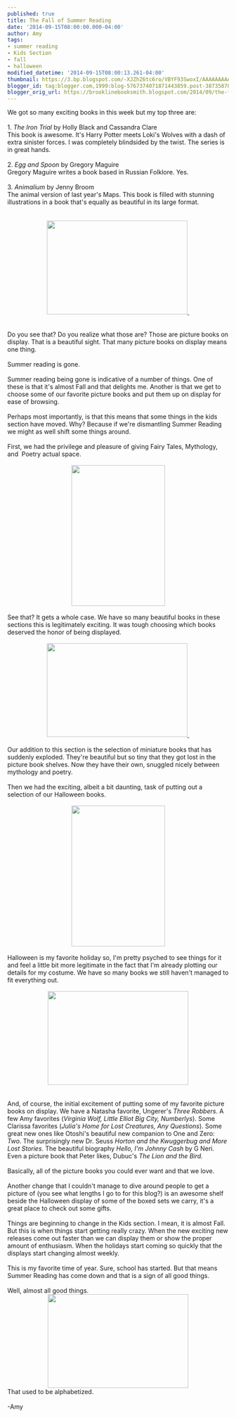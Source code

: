 ```yaml
---
published: true
title: The Fall of Summer Reading
date: '2014-09-15T08:00:00.000-04:00'
author: Amy
tags:
- summer reading
- Kids Section
- fall
- halloween
modified_datetime: '2014-09-15T08:00:13.261-04:00'
thumbnail: https://3.bp.blogspot.com/-XJZhZ6tc6ro/VBYF93SwoxI/AAAAAAAAArA/3shLtYTFWjo/s72-c/100_6086%5B1%5D.JPG
blogger_id: tag:blogger.com,1999:blog-5767374071871443859.post-3873587015805208161
blogger_orig_url: https://brooklinebooksmith.blogspot.com/2014/09/the-fall-of-summer-reading.html
---
```


<div class="separator" style="clear: both; text-align: center;"></div><div class="separator" style="clear: both; text-align: center;"></div><div class="separator" style="clear: both; text-align: center;"></div>We got so many exciting books in this week but my top three are:<br /><br />1. <i>The Iron Trial</i> by Holly Black and Cassandra Clare<br />This book is awesome. It's Harry Potter meets Loki's Wolves with a dash of extra sinister forces. I was completely blindsided by the twist. The series is in great hands.<br /><br />2. <i>Egg and Spoon</i> by Gregory Maguire<br />Gregory Maguire writes a book based in Russian Folklore. Yes.<br /><br />3. <i>Animalium</i> by Jenny Broom<br />The animal version of last year's Maps. This book is filled with stunning illustrations in a book that's equally as beautiful in its large format.<br /><br /><br /><div class="separator" style="clear: both; text-align: center;"><a href="https://images-blogger-opensocial.googleusercontent.com/gadgets/proxy?url=http%3A%2F%2F3.bp.blogspot.com%2F-XJZhZ6tc6ro%2FVBYF93SwoxI%2FAAAAAAAAArA%2F3shLtYTFWjo%2Fs1600%2F100_6086%255B1%255D.JPG&amp;container=blogger&amp;gadget=a&amp;rewriteMime=image%2F*" imageanchor="1" style="margin-left: 1em; margin-right: 1em;"><img border="0" src="https://3.bp.blogspot.com/-XJZhZ6tc6ro/VBYF93SwoxI/AAAAAAAAArA/3shLtYTFWjo/s1600/100_6086%5B1%5D.JPG" height="213" width="320" />&nbsp;</a></div><div class="separator" style="clear: both; text-align: center;"><br /></div><div class="separator" style="clear: both; text-align: center;"><br /></div><div class="separator" style="clear: both; text-align: left;">Do you see that? Do you realize what those are? Those are picture books on display. That is a beautiful sight. That many picture books on display means one thing.&nbsp;</div><div class="separator" style="clear: both; text-align: left;"><br /></div><div class="separator" style="clear: both; text-align: left;">Summer reading is gone.&nbsp;</div><div class="separator" style="clear: both; text-align: left;"><br /></div><div class="separator" style="clear: both; text-align: left;">Summer reading being gone is indicative of a number of things. One of these is that it's almost Fall and that delights me. Another is that we get to choose some of our favorite picture books and put them up on display for ease of browsing. </div><div class="separator" style="clear: both; text-align: left;"><br /></div><div class="separator" style="clear: both; text-align: left;">Perhaps most importantly, is that this means that some things in the kids section have moved. Why? Because if we're dismantling Summer Reading we might as well shift some things around.&nbsp;</div><div class="separator" style="clear: both; text-align: left;"><br /></div><div class="separator" style="clear: both; text-align: left;">First, we had the privilege and pleasure of giving Fairy Tales, Mythology, and&nbsp; Poetry actual space.</div><div class="separator" style="clear: both; text-align: center;"><br /></div><div class="separator" style="clear: both; text-align: center;"></div><div class="separator" style="clear: both; text-align: center;"></div><div class="separator" style="clear: both; text-align: center;"></div><div class="separator" style="clear: both; text-align: center;"><a href="https://1.bp.blogspot.com/-gbkJ7w6PvhI/VBYGXhdlN0I/AAAAAAAAArg/hqeGPr6DySA/s1600/100_6080%5B1%5D.JPG" imageanchor="1" style="margin-left: 1em; margin-right: 1em;"><img border="0" src="https://1.bp.blogspot.com/-gbkJ7w6PvhI/VBYGXhdlN0I/AAAAAAAAArg/hqeGPr6DySA/s1600/100_6080%5B1%5D.JPG" height="320" width="213" /></a></div><br />See that? It gets a whole case. We have so many beautiful books in these sections this is legitimately exciting. It was tough choosing which books deserved the honor of being displayed.<br /><br /><div class="separator" style="clear: both; text-align: center;"><a href="https://1.bp.blogspot.com/-jyeZd8f7O70/VBYGSJq9euI/AAAAAAAAArY/81ZjF8v3Pb4/s1600/100_6081%5B1%5D.JPG" imageanchor="1" style="margin-left: 1em; margin-right: 1em;"><img border="0" src="https://1.bp.blogspot.com/-jyeZd8f7O70/VBYGSJq9euI/AAAAAAAAArY/81ZjF8v3Pb4/s1600/100_6081%5B1%5D.JPG" height="213" width="320" />&nbsp;</a></div><div class="separator" style="clear: both; text-align: center;"><br /></div><div class="separator" style="clear: both; text-align: left;">Our addition to this section is the selection of miniature books that has suddenly exploded. They're beautiful but so tiny that they got lost in the picture book shelves. Now they have their own, snuggled nicely between mythology and poetry.</div><div class="separator" style="clear: both; text-align: left;"><br /></div><div class="separator" style="clear: both; text-align: left;">Then we had the exciting, albeit a bit daunting, task of putting out a selection of our Halloween books. </div><div class="separator" style="clear: both; text-align: center;"><br /></div><div class="separator" style="clear: both; text-align: center;"></div><div class="separator" style="clear: both; text-align: center;"></div><div class="separator" style="clear: both; text-align: center;"></div><div class="separator" style="clear: both; text-align: center;"></div><div class="separator" style="clear: both; text-align: center;"></div><div class="separator" style="clear: both; text-align: center;"></div><div class="separator" style="clear: both; text-align: center;"></div><div class="separator" style="clear: both; text-align: center;"></div><div class="separator" style="clear: both; text-align: center;"></div><div class="separator" style="clear: both; text-align: center;"></div><div class="separator" style="clear: both; text-align: center;"><a href="https://images-blogger-opensocial.googleusercontent.com/gadgets/proxy?url=http%3A%2F%2F1.bp.blogspot.com%2F-37Hwd2qUBeM%2FVBYGMbF2YtI%2FAAAAAAAAArQ%2FqBYx5K1kL28%2Fs1600%2F100_6084%255B1%255D.JPG&amp;container=blogger&amp;gadget=a&amp;rewriteMime=image%2F*" imageanchor="1" style="margin-left: 1em; margin-right: 1em;"><img border="0" src="https://1.bp.blogspot.com/-37Hwd2qUBeM/VBYGMbF2YtI/AAAAAAAAArQ/qBYx5K1kL28/s1600/100_6084%5B1%5D.JPG" height="320" width="213" /></a></div><div class="separator" style="clear: both; text-align: center;"><br /></div>Halloween is my favorite holiday so, I'm pretty psyched to see things for it and feel a little bit more legitimate in the fact that I'm already plotting our details for my costume. We have so many books we still haven't managed to fit everything out.<br /><br /><div class="separator" style="clear: both; text-align: center;"><a href="https://4.bp.blogspot.com/-SrKZL7RGFN0/VBYGkHKHyXI/AAAAAAAAArw/VPC10-ieXJ4/s1600/100_6075%5B1%5D.JPG" imageanchor="1" style="margin-left: 1em; margin-right: 1em;"><img border="0" src="https://4.bp.blogspot.com/-SrKZL7RGFN0/VBYGkHKHyXI/AAAAAAAAArw/VPC10-ieXJ4/s1600/100_6075%5B1%5D.JPG" height="213" width="320" /></a></div><br /><div class="separator" style="clear: both; text-align: center;"><br /></div>And, of course, the initial excitement of putting some of my favorite picture books on display. We have a Natasha favorite, Ungerer's <i>Three Robbers</i>. A few Amy favorites (<i>Virginia Wolf, Little Elliot Big City, Numberlys</i>). Some Clarissa favorites (<i>Julia's Home for Lost Creatures, Any Questions</i>). Some great new ones like Otoshi's beautiful new companion to One and Zero: <i>Two</i>. The surprisingly new Dr. Seuss <i>Horton and the Kwuggerbug and More Lost Stories</i>. The beautiful biography <i>Hello, I'm Johnny Cash</i> by G Neri. Even a picture book that Peter likes, Dubuc's <i>The Lion and the Bird.</i><br /><br />Basically, all of the picture books you could ever want and that we love. <br /><br />Another change that I couldn't manage to dive around people to get a picture of (you see what lengths I go to for this blog?) is an awesome shelf beside the Halloween display of some of the boxed sets we carry, it's a great place to check out some gifts.<br /><br />Things are beginning to change in the Kids section. I mean, it is almost Fall. But this is when things start getting really crazy. When the new exciting new releases come out faster than we can display them or show the proper amount of enthusiasm. When the holidays start coming so quickly that the displays start changing almost weekly. <br /><br />This is my favorite time of year. Sure, school has started. But that means Summer Reading has come down and that is a sign of all good things. <br /><br />Well, almost all good things.<br /><div class="separator" style="clear: both; text-align: center;"><a href="https://1.bp.blogspot.com/-dtPmdefbVAk/VBYGEO4fbMI/AAAAAAAAArM/ZdIvfCpB6xM/s1600/100_6085%5B1%5D.JPG" imageanchor="1" style="margin-left: 1em; margin-right: 1em;"><img border="0" src="https://1.bp.blogspot.com/-dtPmdefbVAk/VBYGEO4fbMI/AAAAAAAAArM/ZdIvfCpB6xM/s1600/100_6085%5B1%5D.JPG" height="213" width="320" /></a></div>That used to be alphabetized.<br /><br />-Amy